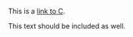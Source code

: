 [ID]:<> (11111111-1111-1111-1111-111111111111)
[D_LINKS]:<> (true)

This is a [link to C](22222222-2222-2222-2222-222222222222).

This text should be included as well.